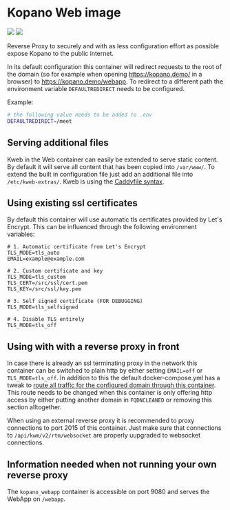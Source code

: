 # Kopano Web image

[![](https://images.microbadger.com/badges/image/zokradonh/kopano_web.svg)](https://microbadger.com/images/zokradonh/kopano_web "Microbadger size/labels") [![](https://images.microbadger.com/badges/version/zokradonh/kopano_web.svg)](https://microbadger.com/images/zokradonh/kopano_web "Microbadger version")

Reverse Proxy to securely and with as less configuration effort as possible expose Kopano to the public internet.

In its default configuration this container will redirect requests to the root of the domain (so for example when opening https://kopano.demo/ in a browser) to https://kopano.demo/webapp. To redirect to a different path the environment variable `DEFAULTREDIRECT` needs to be configured.

Example:

```bash
# the following value needs to be added to .env
DEFAULTREDIRECT=/meet
```

## Serving additional files

Kweb in the Web container can easily be extended to serve static content. By default it will serve all content that has been copied into `/var/www/`. To extend the built in configuration file just add an additional file into `/etc/kweb-extras/`. Kweb is using the [Caddyfile syntax](https://caddyserver.com/v1/docs/caddyfile).

## Using existing ssl certificates

By default this container will use automatic tls certificates provided by Let's Encrypt. This can be influenced through the following environment variables:

```
# 1. Automatic certificate from Let's Encrypt
TLS_MODE=tls_auto
EMAIL=example@example.com

# 2. Custom certificate and key
TLS_MODE=tls_custom
TLS_CERT=/src/ssl/cert.pem
TLS_KEY=/src/ssl/key.pem

# 3. Self signed certificate (FOR DEBUGGING)
TLS_MODE=tls_selfsigned

# 4. Disable TLS entirely
TLS_MODE=tls_off
```

## Using with with a reverse proxy in front

In case there is already an ssl terminating proxy in the network this container can be switched to plain http by either setting `EMAIL=off` or `TLS_MODE=tls_off`. In addition to this the default docker-compose.yml has a tweak to [route all traffic for the configured domain through this container](https://github.com/zokradonh/kopano-docker/blob/3572fc74e7054c9774985e69aeed745f9e5d1a4f/docker-compose.yml#L19-L20). This route needs to be changed when this container is only offering http access by either putting another domain in `FQDNCLEANED` or removing this section alltogether.

When using an external reverse proxy it is recommended to proxy connections to port 2015 of this container. Just make sure that connections to `/api/kwm/v2/rtm/websocket` are properly uupgraded to websocket connections.

## Information needed when not running your own reverse proxy

The `kopano_webapp` container is accessible on port 9080 and serves the WebApp on `/webapp`.
